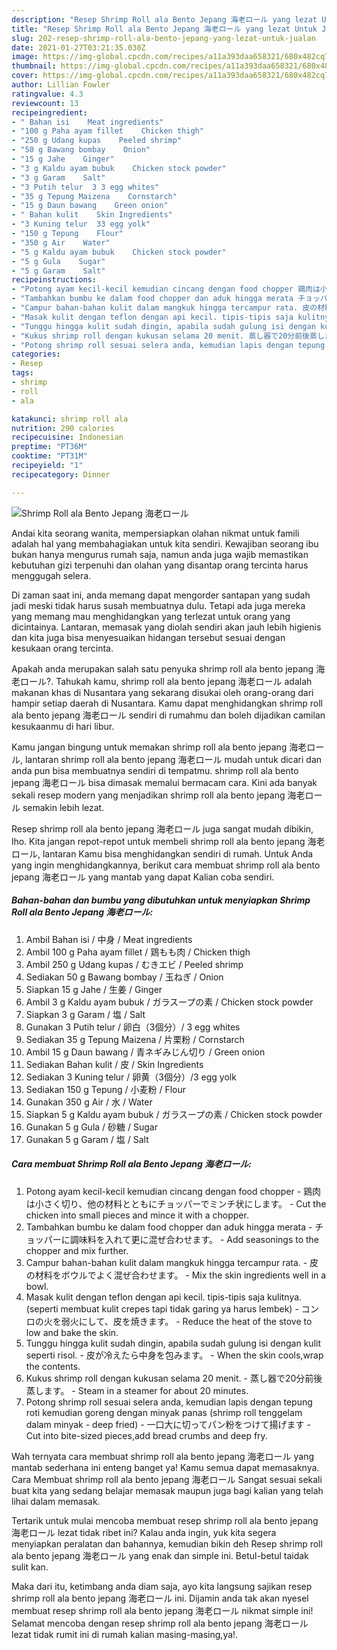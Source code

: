 ```yaml
---
description: "Resep Shrimp Roll ala Bento Jepang 海老ロール yang lezat Untuk Jualan"
title: "Resep Shrimp Roll ala Bento Jepang 海老ロール yang lezat Untuk Jualan"
slug: 202-resep-shrimp-roll-ala-bento-jepang-yang-lezat-untuk-jualan
date: 2021-01-27T03:21:35.030Z
image: https://img-global.cpcdn.com/recipes/a11a393daa658321/680x482cq70/shrimp-roll-ala-bento-jepang-海老ロール-foto-resep-utama.jpg
thumbnail: https://img-global.cpcdn.com/recipes/a11a393daa658321/680x482cq70/shrimp-roll-ala-bento-jepang-海老ロール-foto-resep-utama.jpg
cover: https://img-global.cpcdn.com/recipes/a11a393daa658321/680x482cq70/shrimp-roll-ala-bento-jepang-海老ロール-foto-resep-utama.jpg
author: Lillian Fowler
ratingvalue: 4.3
reviewcount: 13
recipeingredient:
- " Bahan isi    Meat ingredients"
- "100 g Paha ayam fillet    Chicken thigh"
- "250 g Udang kupas    Peeled shrimp"
- "50 g Bawang bombay    Onion"
- "15 g Jahe    Ginger"
- "3 g Kaldu ayam bubuk    Chicken stock powder"
- "3 g Garam    Salt"
- "3 Putih telur  3 3 egg whites"
- "35 g Tepung Maizena    Cornstarch"
- "15 g Daun bawang    Green onion"
- " Bahan kulit    Skin Ingredients"
- "3 Kuning telur  33 egg yolk"
- "150 g Tepung    Flour"
- "350 g Air    Water"
- "5 g Kaldu ayam bubuk    Chicken stock powder"
- "5 g Gula    Sugar"
- "5 g Garam    Salt"
recipeinstructions:
- "Potong ayam kecil-kecil kemudian cincang dengan food chopper 鶏肉は小さく切り、他の材料とともにチョッパーでミンチ状にします。 Cut the chicken into small pieces and mince it with a chopper."
- "Tambahkan bumbu ke dalam food chopper dan aduk hingga merata チョッパーに調味料を入れて更に混ぜ合わせます。 Add seasonings to the chopper and mix further."
- "Campur bahan-bahan kulit dalam mangkuk hingga tercampur rata. 皮の材料をボウルでよく混ぜ合わせます。 Mix the skin ingredients well in a bowl."
- "Masak kulit dengan teflon dengan api kecil. tipis-tipis saja kulitnya. (seperti membuat kulit crepes tapi tidak garing ya harus lembek) コンロの火を弱火にして、皮を焼きます。 Reduce the heat of the stove to low and bake the skin."
- "Tunggu hingga kulit sudah dingin, apabila sudah gulung isi dengan kulit seperti risol. 皮が冷えたら中身を包みます。 When the skin cools,wrap the contents."
- "Kukus shrimp roll dengan kukusan selama 20 menit. 蒸し器で20分前後蒸します。 Steam in a steamer for about 20 minutes."
- "Potong shrimp roll sesuai selera anda, kemudian lapis dengan tepung roti kemudian goreng dengan minyak panas (shrimp roll tenggelam dalam minyak - deep fried) 一口大に切ってパン粉をつけて揚げます Cut into bite-sized pieces,add bread crumbs and deep fry."
categories:
- Resep
tags:
- shrimp
- roll
- ala

katakunci: shrimp roll ala 
nutrition: 290 calories
recipecuisine: Indonesian
preptime: "PT36M"
cooktime: "PT31M"
recipeyield: "1"
recipecategory: Dinner

---
```



![Shrimp Roll ala Bento Jepang 海老ロール](https://img-global.cpcdn.com/recipes/a11a393daa658321/680x482cq70/shrimp-roll-ala-bento-jepang-海老ロール-foto-resep-utama.jpg)

Andai kita seorang wanita, mempersiapkan olahan nikmat untuk famili adalah hal yang membahagiakan untuk kita sendiri. Kewajiban seorang ibu bukan hanya mengurus rumah saja, namun anda juga wajib memastikan kebutuhan gizi terpenuhi dan olahan yang disantap orang tercinta harus menggugah selera.

Di zaman  saat ini, anda memang dapat mengorder santapan yang sudah jadi meski tidak harus susah membuatnya dulu. Tetapi ada juga mereka yang memang mau menghidangkan yang terlezat untuk orang yang dicintainya. Lantaran, memasak yang diolah sendiri akan jauh lebih higienis dan kita juga bisa menyesuaikan hidangan tersebut sesuai dengan kesukaan orang tercinta. 



Apakah anda merupakan salah satu penyuka shrimp roll ala bento jepang 海老ロール?. Tahukah kamu, shrimp roll ala bento jepang 海老ロール adalah makanan khas di Nusantara yang sekarang disukai oleh orang-orang dari hampir setiap daerah di Nusantara. Kamu dapat menghidangkan shrimp roll ala bento jepang 海老ロール sendiri di rumahmu dan boleh dijadikan camilan kesukaanmu di hari libur.

Kamu jangan bingung untuk memakan shrimp roll ala bento jepang 海老ロール, lantaran shrimp roll ala bento jepang 海老ロール mudah untuk dicari dan anda pun bisa membuatnya sendiri di tempatmu. shrimp roll ala bento jepang 海老ロール bisa dimasak memalui bermacam cara. Kini ada banyak sekali resep modern yang menjadikan shrimp roll ala bento jepang 海老ロール semakin lebih lezat.

Resep shrimp roll ala bento jepang 海老ロール juga sangat mudah dibikin, lho. Kita jangan repot-repot untuk membeli shrimp roll ala bento jepang 海老ロール, lantaran Kamu bisa menghidangkan sendiri di rumah. Untuk Anda yang ingin menghidangkannya, berikut cara membuat shrimp roll ala bento jepang 海老ロール yang mantab yang dapat Kalian coba sendiri.

<!--inarticleads1-->

##### Bahan-bahan dan bumbu yang dibutuhkan untuk menyiapkan Shrimp Roll ala Bento Jepang 海老ロール:

1. Ambil  Bahan isi / 中身 / Meat ingredients
1. Ambil 100 g Paha ayam fillet / 鶏もも肉 / Chicken thigh
1. Ambil 250 g Udang kupas / むきエビ / Peeled shrimp
1. Sediakan 50 g Bawang bombay / 玉ねぎ / Onion
1. Siapkan 15 g Jahe / 生姜 / Ginger
1. Ambil 3 g Kaldu ayam bubuk / ガラスープの素 / Chicken stock powder
1. Siapkan 3 g Garam / 塩 / Salt
1. Gunakan 3 Putih telur / 卵白（3個分）/ 3 egg whites
1. Sediakan 35 g Tepung Maizena / 片栗粉 / Cornstarch
1. Ambil 15 g Daun bawang / 青ネギみじん切り / Green onion
1. Sediakan  Bahan kulit / 皮 / Skin Ingredients
1. Sediakan 3 Kuning telur / 卵黄（3個分）/3 egg yolk
1. Sediakan 150 g Tepung / 小麦粉 / Flour
1. Gunakan 350 g Air / 水 / Water
1. Siapkan 5 g Kaldu ayam bubuk / ガラスープの素 / Chicken stock powder
1. Gunakan 5 g Gula / 砂糖 / Sugar
1. Gunakan 5 g Garam / 塩 / Salt




<!--inarticleads2-->

##### Cara membuat Shrimp Roll ala Bento Jepang 海老ロール:

1. Potong ayam kecil-kecil kemudian cincang dengan food chopper - 鶏肉は小さく切り、他の材料とともにチョッパーでミンチ状にします。 - Cut the chicken into small pieces and mince it with a chopper.
1. Tambahkan bumbu ke dalam food chopper dan aduk hingga merata - チョッパーに調味料を入れて更に混ぜ合わせます。 - Add seasonings to the chopper and mix further.
1. Campur bahan-bahan kulit dalam mangkuk hingga tercampur rata. - 皮の材料をボウルでよく混ぜ合わせます。 - Mix the skin ingredients well in a bowl.
1. Masak kulit dengan teflon dengan api kecil. tipis-tipis saja kulitnya. (seperti membuat kulit crepes tapi tidak garing ya harus lembek) - コンロの火を弱火にして、皮を焼きます。 - Reduce the heat of the stove to low and bake the skin.
1. Tunggu hingga kulit sudah dingin, apabila sudah gulung isi dengan kulit seperti risol. - 皮が冷えたら中身を包みます。 - When the skin cools,wrap the contents.
1. Kukus shrimp roll dengan kukusan selama 20 menit. - 蒸し器で20分前後蒸します。 - Steam in a steamer for about 20 minutes.
1. Potong shrimp roll sesuai selera anda, kemudian lapis dengan tepung roti kemudian goreng dengan minyak panas (shrimp roll tenggelam dalam minyak - deep fried) - 一口大に切ってパン粉をつけて揚げます - Cut into bite-sized pieces,add bread crumbs and deep fry.




Wah ternyata cara membuat shrimp roll ala bento jepang 海老ロール yang mantab sederhana ini enteng banget ya! Kamu semua dapat memasaknya. Cara Membuat shrimp roll ala bento jepang 海老ロール Sangat sesuai sekali buat kita yang sedang belajar memasak maupun juga bagi kalian yang telah lihai dalam memasak.

Tertarik untuk mulai mencoba membuat resep shrimp roll ala bento jepang 海老ロール lezat tidak ribet ini? Kalau anda ingin, yuk kita segera menyiapkan peralatan dan bahannya, kemudian bikin deh Resep shrimp roll ala bento jepang 海老ロール yang enak dan simple ini. Betul-betul taidak sulit kan. 

Maka dari itu, ketimbang anda diam saja, ayo kita langsung sajikan resep shrimp roll ala bento jepang 海老ロール ini. Dijamin anda tak akan nyesel membuat resep shrimp roll ala bento jepang 海老ロール nikmat simple ini! Selamat mencoba dengan resep shrimp roll ala bento jepang 海老ロール lezat tidak rumit ini di rumah kalian masing-masing,ya!.


